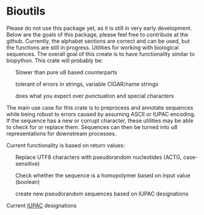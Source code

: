 # Bioutils

Please do not use this package yet, as it is still in very early development. Below are the goals of this package, please feel free to contribute at the github. Currently, the alphabet sections are correct and can be used, but the functions are still in progress.
 Utilities for working with biological sequences. The overall goal of this create is to have functionality similar to biopython. This crate will probably be:

   <ul>Slower than pure u8 based counterparts </ul>
   <ul>tolerant of errors in strings, variable CIGAR/name strings </ul>
   <ul>does what you expect over punctuation and special characters </ul>


 The main use case for this crate is to preprocess and annotate sequences while being robust to errors caused by assuming ASCII or IUPAC encoding. If the sequence has a new or corrupt character, these utilities may be able to check for or replace them. Sequences can then be turned into u8 representations for downstream processes.

 Current functionality is based on return values: 

   <ul>Replace UTF8 characters with pseudorandom nucleotides (ACTG, case-sensitive)</ul>
   <ul>Check whether the sequence is a homopolymer based on input value (boolean) </ul>
   <ul>create new pseudorandom sequences based on IUPAC designations </ul>

 Current [IUPAC](https://www.bioinformatics.org/sms/iupac.html) designations
